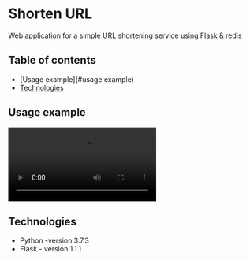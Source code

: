 # Shorten URL
Web application for a simple URL shortening service using Flask & redis 

## Table of contents
* [Usage example](#usage example)
* [Technologies](#technologies)

## Usage example
![Usage example](./examples/ShortenerURL.mp4)

## Technologies
* Python -version 3.7.3
* Flask - version 1.1.1

